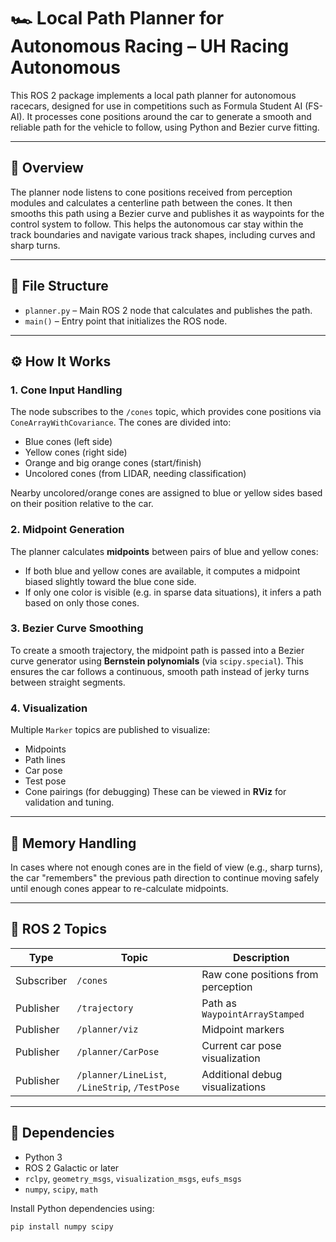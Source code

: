 # 🏎️ Local Path Planner for Autonomous Racing – UH Racing Autonomous

This ROS 2 package implements a local path planner for autonomous racecars, designed for use in competitions such as Formula Student AI (FS-AI). It processes cone positions around the car to generate a smooth and reliable path for the vehicle to follow, using Python and Bezier curve fitting.

---

## 📌 Overview

The planner node listens to cone positions received from perception modules and calculates a centerline path between the cones. It then smooths this path using a Bezier curve and publishes it as waypoints for the control system to follow. This helps the autonomous car stay within the track boundaries and navigate various track shapes, including curves and sharp turns.

---

## 📂 File Structure

- `planner.py` – Main ROS 2 node that calculates and publishes the path.
- `main()` – Entry point that initializes the ROS node.

---

## ⚙️ How It Works

### 1. **Cone Input Handling**

The node subscribes to the `/cones` topic, which provides cone positions via `ConeArrayWithCovariance`. The cones are divided into:
- Blue cones (left side)
- Yellow cones (right side)
- Orange and big orange cones (start/finish)
- Uncolored cones (from LIDAR, needing classification)

Nearby uncolored/orange cones are assigned to blue or yellow sides based on their position relative to the car.

### 2. **Midpoint Generation**

The planner calculates **midpoints** between pairs of blue and yellow cones:
- If both blue and yellow cones are available, it computes a midpoint biased slightly toward the blue cone side.
- If only one color is visible (e.g. in sparse data situations), it infers a path based on only those cones.

### 3. **Bezier Curve Smoothing**

To create a smooth trajectory, the midpoint path is passed into a Bezier curve generator using **Bernstein polynomials** (via `scipy.special`). This ensures the car follows a continuous, smooth path instead of jerky turns between straight segments.

### 4. **Visualization**

Multiple `Marker` topics are published to visualize:
- Midpoints
- Path lines
- Car pose
- Test pose
- Cone pairings (for debugging)
These can be viewed in **RViz** for validation and tuning.

---

## 🧠 Memory Handling

In cases where not enough cones are in the field of view (e.g., sharp turns), the car "remembers" the previous path direction to continue moving safely until enough cones appear to re-calculate midpoints.

---

## 🚀 ROS 2 Topics

| Type | Topic | Description |
|------|-------|-------------|
| Subscriber | `/cones` | Raw cone positions from perception |
| Publisher | `/trajectory` | Path as `WaypointArrayStamped` |
| Publisher | `/planner/viz` | Midpoint markers |
| Publisher | `/planner/CarPose` | Current car pose visualization |
| Publisher | `/planner/LineList`, `/LineStrip`, `/TestPose` | Additional debug visualizations |

---

## 🧪 Dependencies

- Python 3
- ROS 2 Galactic or later
- `rclpy`, `geometry_msgs`, `visualization_msgs`, `eufs_msgs`
- `numpy`, `scipy`, `math`

Install Python dependencies using:

```bash
pip install numpy scipy
